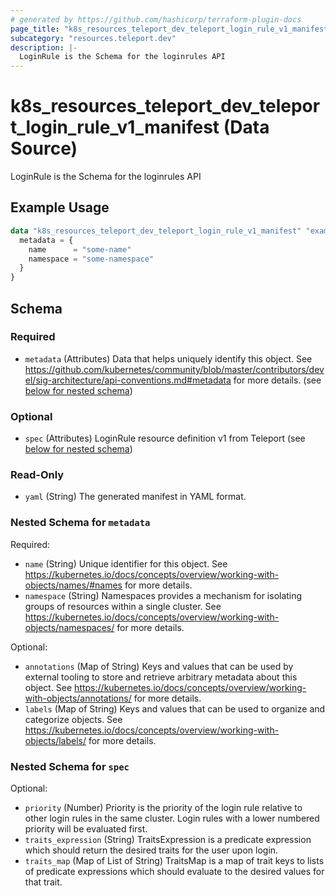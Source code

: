 ```yaml
---
# generated by https://github.com/hashicorp/terraform-plugin-docs
page_title: "k8s_resources_teleport_dev_teleport_login_rule_v1_manifest Data Source - terraform-provider-k8s"
subcategory: "resources.teleport.dev"
description: |-
  LoginRule is the Schema for the loginrules API
---
```


# k8s_resources_teleport_dev_teleport_login_rule_v1_manifest (Data Source)

LoginRule is the Schema for the loginrules API

## Example Usage

```terraform
data "k8s_resources_teleport_dev_teleport_login_rule_v1_manifest" "example" {
  metadata = {
    name      = "some-name"
    namespace = "some-namespace"
  }
}
```

<!-- schema generated by tfplugindocs -->
## Schema

### Required

- `metadata` (Attributes) Data that helps uniquely identify this object. See https://github.com/kubernetes/community/blob/master/contributors/devel/sig-architecture/api-conventions.md#metadata for more details. (see [below for nested schema](#nestedatt--metadata))

### Optional

- `spec` (Attributes) LoginRule resource definition v1 from Teleport (see [below for nested schema](#nestedatt--spec))

### Read-Only

- `yaml` (String) The generated manifest in YAML format.

<a id="nestedatt--metadata"></a>
### Nested Schema for `metadata`

Required:

- `name` (String) Unique identifier for this object. See https://kubernetes.io/docs/concepts/overview/working-with-objects/names/#names for more details.
- `namespace` (String) Namespaces provides a mechanism for isolating groups of resources within a single cluster. See https://kubernetes.io/docs/concepts/overview/working-with-objects/namespaces/ for more details.

Optional:

- `annotations` (Map of String) Keys and values that can be used by external tooling to store and retrieve arbitrary metadata about this object. See https://kubernetes.io/docs/concepts/overview/working-with-objects/annotations/ for more details.
- `labels` (Map of String) Keys and values that can be used to organize and categorize objects. See https://kubernetes.io/docs/concepts/overview/working-with-objects/labels/ for more details.


<a id="nestedatt--spec"></a>
### Nested Schema for `spec`

Optional:

- `priority` (Number) Priority is the priority of the login rule relative to other login rules in the same cluster. Login rules with a lower numbered priority will be evaluated first.
- `traits_expression` (String) TraitsExpression is a predicate expression which should return the desired traits for the user upon login.
- `traits_map` (Map of List of String) TraitsMap is a map of trait keys to lists of predicate expressions which should evaluate to the desired values for that trait.
